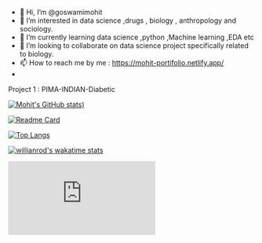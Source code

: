 - 👋 Hi, I’m @goswamimohit
- 👀 I’m interested in data science ,drugs , biology , anthropology and sociology.
- 🌱 I’m currently learning data science ,python ,Machine learning ,EDA etc
- 💞️ I’m looking to collaborate on data science project specifically related to biology.
- 📫 How to reach me by me :  https://mohit-portifolio.netlify.app/
- 
Project 1 : PIMA-INDIAN-Diabetic

<!---
goswamimohit/goswamimohit is a ✨ special ✨ repository because its `README.md` (this file) appears on your GitHub profile.
You can click the Preview link to take a look at your changes.
--->

[![Mohit's GitHub stats](https://github-readme-stats.vercel.app/api?username=goswamimohit&count_private=true&show_icons=true&theme=tokyonight))](https://github.com/goswamimohit/github-readme-stats)

[![Readme Card](https://github-readme-stats.vercel.app/api/pin/?username=goswamimohit&repo=github-readme-stats)](https://github.com/goswamimohit/github-readme-stats)

[![Top Langs](https://github-readme-stats.vercel.app/api/top-langs/?username=goswamimohit&layout=compact)](https://github.com/goswamimohit/github-readme-stats)

[![willianrod's wakatime stats](https://github-readme-stats.vercel.app/api/wakatime?username=@e3d6a950-7e61-4789-8e05-e6761be4af1c)](https://github.com/goswamimohit/github-readme-stats)

[![Visits Badge](https://badges.pufler.dev/visits/goswamimohit/README.md)](https://badges.pufler.dev)
